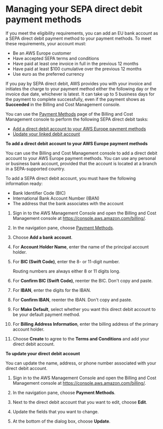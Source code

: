 # Managing your SEPA direct debit payment methods<a name="manage-debit-emea"></a>

If you meet the eligibility requirements, you can add an EU bank account as a SEPA direct debit payment method to your payment methods\. To meet these requirements, your account must:
+ Be an AWS Europe customer 
+ Have accepted SEPA terms and conditions
+ Have paid at least one invoice in full in the previous 12 months
+ Have paid at least $100 cumulative over the previous 12 months
+ Use euro as the preferred currency

If you pay by SEPA direct debit, AWS provides you with your invoice and initiates the charge to your payment method either the following day or the invoice due date, whichever is latest\. It can take up to 5 business days for the payment to complete successfully, even if the payment shows as **Succeeded** in the Billing and Cost Management console\.

You can use the [Payment Methods](https://console.aws.amazon.com/billing/home#/paymentmethods) page of the Billing and Cost Management console to perform the following SEPA direct debit tasks:
+ [Add a direct debit account to your AWS Europe payment methods](#add-debit-emea)
+ [Update your linked debit account](#update-debit-emea)<a name="add-debit-emea"></a>

**To add a direct debit account to your AWS Europe payment methods**

You can use the Billing and Cost Management console to add a direct debit account to your AWS Europe payment methods\. You can use any personal or business bank account, provided that the account is located at a branch in a SEPA\-supported country\. 

To add a SEPA direct debit account, you must have the following information ready:
+ Bank Identifier Code \(BIC\)
+ International Bank Account Number \(IBAN\)
+ The address that the bank associates with the account

1. Sign in to the AWS Management Console and open the Billing and Cost Management console at [https://console\.aws\.amazon\.com/billing/](https://console.aws.amazon.com/billing/)\.

1. In the navigation pane, choose [Payment Methods](https://console.aws.amazon.com/billing/home#/paymentmethods)\.

1. Choose **Add a bank account**\.

1. For **Account Holder Name**, enter the name of the principal account holder\.

1. For **BIC \(Swift Code\)**, enter the 8\- or 11\-digit number\.

   Routing numbers are always either 8 or 11 digits long\. 

1. For **Confirm BIC \(Swift Code\)**, reenter the BIC\. Don't copy and paste\.

1. For **IBAN**, enter the digits for the IBAN\.

1. For **Confirm IBAN**, reenter the IBAN\. Don't copy and paste\.

1. For **Make Default**, select whether you want this direct debit account to be your default payment method\.

1. For **Billing Address Information**, enter the billing address of the primary account holder\.

1. Choose **Create** to agree to the **Terms and Conditions** and add your direct debit account\.<a name="update-debit-emea"></a>

**To update your direct debit account**

You can update the name, address, or phone number associated with your direct debit account\.

1. Sign in to the AWS Management Console and open the Billing and Cost Management console at [https://console\.aws\.amazon\.com/billing/](https://console.aws.amazon.com/billing/)\.

1. In the navigation pane, choose **Payment Methods**\.

1. Next to the direct debit account that you want to edit, choose **Edit**\.

1. Update the fields that you want to change\.

1. At the bottom of the dialog box, choose **Update**\.